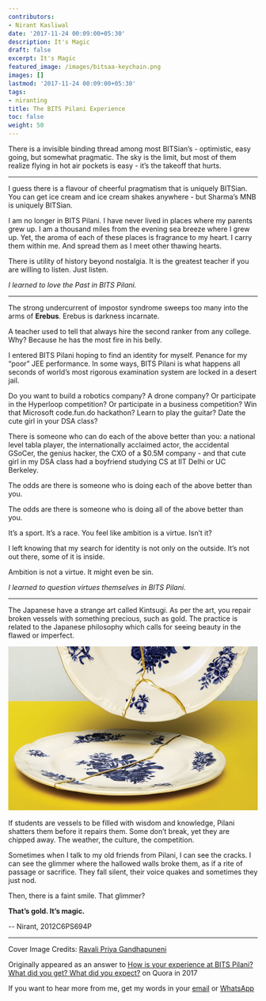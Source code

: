 ```yaml
---
contributors:
- Nirant Kasliwal
date: '2017-11-24 00:09:00+05:30'
description: It's Magic
draft: false
excerpt: It's Magic
featured_image: /images/bitsaa-keychain.png
images: []
lastmod: '2017-11-24 00:09:00+05:30'
tags:
- niranting
title: The BITS Pilani Experience
toc: false
weight: 50
---
```


There is a invisible binding thread among most BITSian’s - optimistic, easy going, but somewhat pragmatic. The sky is the limit, but most of them realize flying in hot air pockets is easy - it’s the takeoff that hurts.

---

I guess there is a flavour of cheerful pragmatism that is uniquely BITSian. You can get ice cream and ice cream shakes anywhere - but Sharma’s MNB is uniquely BITSian.

I am no longer in BITS Pilani. I have never lived in places where my parents grew up. I am a thousand miles from the evening sea breeze where I grew up. Yet, the aroma of each of these places is fragrance to my heart. I carry them within me. And spread them as I meet other thawing hearts.

There is utility of history beyond nostalgia. It is the greatest teacher if you are willing to listen. Just listen.

_I learned to love the Past in BITS Pilani._

---

The strong undercurrent of impostor syndrome sweeps too many into the arms of **Erebus**.
Erebus is darkness incarnate.

A teacher used to tell that always hire the second ranker from any college. Why? Because he has the most fire in his belly.

I entered BITS Pilani hoping to find an identity for myself. Penance for my “poor” JEE performance. In some ways, BITS Pilani is what happens all seconds of world’s most rigorous examination system are locked in a desert jail.

Do you want to build a robotics company? A drone company? Or participate in the Hyperloop competition? Or participate in a business competition? Win that Microsoft code.fun.do hackathon? Learn to play the guitar? Date the cute girl in your DSA class?

There is someone who can do each of the above better than you: a national level tabla player, the internationally acclaimed actor, the accidental GSoCer, the genius hacker, the CXO of a $0.5M company - and that cute girl in my DSA class had a boyfriend studying CS at IIT Delhi or UC Berkeley.

The odds are there is someone who is doing each of the above better than you.

The odds are there is someone who is doing all of the above better than you.

It’s a sport. It’s a race. You feel like ambition is a virtue. Isn’t it?

I left knowing that my search for identity is not only on the outside. It’s not out there, some of it is inside.

Ambition is not a virtue. It might even be sin.

_I learned to question virtues themselves in BITS Pilani._

---

The Japanese have a strange art called Kintsugi. As per the art, you repair broken vessels with something precious, such as gold. The practice is related to the Japanese philosophy which calls for seeing beauty in the flawed or imperfect.

![](/images/kintsugi.jpeg)

If students are vessels to be filled with wisdom and knowledge, Pilani shatters them before it repairs them. Some don’t break, yet they are chipped away. The weather, the culture, the competition.

Sometimes when I talk to my old friends from Pilani, I can see the cracks. I can see the glimmer where the hallowed walls broke them, as if a rite of passage or sacrifice. They fall silent, their voice quakes and sometimes they just nod.

Then, there is a faint smile.
That glimmer?

**That’s gold. It’s magic.**


-- Nirant, 2012C6PS694P

---

Cover Image Credits: [Ravali Priya Gandhapuneni](https://www.flickr.com/photos/ravalipriyag/14845672745)

Originally appeared as an answer to [How is your experience at BITS Pilani? What did you get? What did you expect?](https://www.quora.com//How-is-your-experience-at-BITS-Pilani-What-did-you-get-What-did-you-expect/answer/Nirant-Kasliwal/) on Quora in 2017


If you want to hear more from me, get my words in your [email](https://niranting.substack.com/) or [WhatsApp](https://bit.ly/niranting-wa-join)